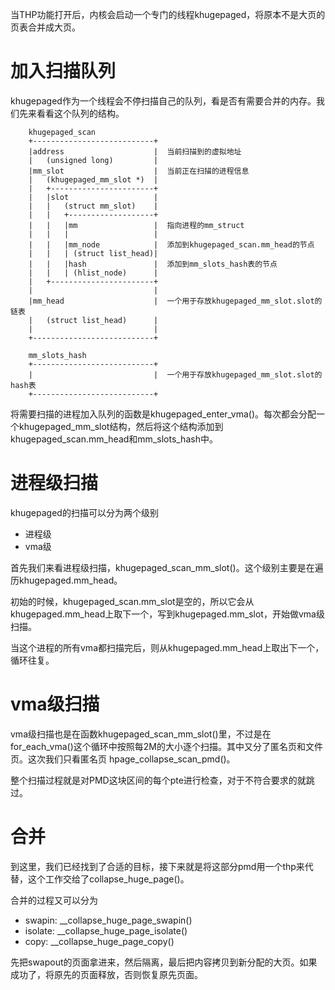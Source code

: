 当THP功能打开后，内核会启动一个专门的线程khugepaged，将原本不是大页的页表合并成大页。


# 加入扫描队列

khugepaged作为一个线程会不停扫描自己的队列，看是否有需要合并的内存。我们先来看看这个队列的结构。

```
    khugepaged_scan
    +---------------------------+
    |address                    |  当前扫描到的虚拟地址
    |   (unsigned long)         |
    |mm_slot                    |  当前正在扫描的进程信息
    |   (khugepaged_mm_slot *)  |
    |   +-----------------------+
    |   |slot                   |
    |   |   (struct mm_slot)    |
    |   |   +-------------------+
    |   |   |mm                 |  指向进程的mm_struct
    |   |   |                   |
    |   |   |mm_node            |  添加到khugepaged_scan.mm_head的节点
    |   |   | (struct list_head)|
    |   |   |hash               |  添加到mm_slots_hash表的节点
    |   |   | (hlist_node)      |
    |   +-----------------------+
    |                           |
    |mm_head                    |  一个用于存放khugepaged_mm_slot.slot的链表
    |   (struct list_head)      |
    |                           |
    +---------------------------+

    mm_slots_hash
    +---------------------------+
    |                           |  一个用于存放khugepaged_mm_slot.slot的hash表
    +---------------------------+

```

将需要扫描的进程加入队列的函数是khugepaged_enter_vma()。每次都会分配一个khugepaged_mm_slot结构，然后将这个结构添加到khugepaged_scan.mm_head和mm_slots_hash中。

# 进程级扫描

khugepaged的扫描可以分为两个级别

  * 进程级
  * vma级

首先我们来看进程级扫描，khugepaged_scan_mm_slot()。这个级别主要是在遍历khugepaged.mm_head。

初始的时候，khugepaged_scan.mm_slot是空的，所以它会从khugepaged.mm_head上取下一个，写到khugepaged.mm_slot，开始做vma级扫描。

当这个进程的所有vma都扫描完后，则从khugepaged.mm_head上取出下一个，循环往复。

# vma级扫描

vma级扫描也是在函数khugepaged_scan_mm_slot()里，不过是在for_each_vma()这个循环中按照每2M的大小逐个扫描。其中又分了匿名页和文件页。这次我们只看匿名页 hpage_collapse_scan_pmd()。

整个扫描过程就是对PMD这块区间的每个pte进行检查，对于不符合要求的就跳过。

# 合并

到这里，我们已经找到了合适的目标，接下来就是将这部分pmd用一个thp来代替，这个工作交给了collapse_huge_page()。

合并的过程又可以分为

  * swapin: __collapse_huge_page_swapin()
  * isolate: __collapse_huge_page_isolate()
  * copy: __collapse_huge_page_copy()

先把swapout的页面拿进来，然后隔离，最后把内容拷贝到新分配的大页。如果成功了，将原先的页面释放，否则恢复原先页面。
